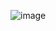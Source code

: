 ![image](https://github.com/brunobrage/A3Usjt/assets/84817286/7484148e-6990-466f-85b6-0c07bab189ee)
